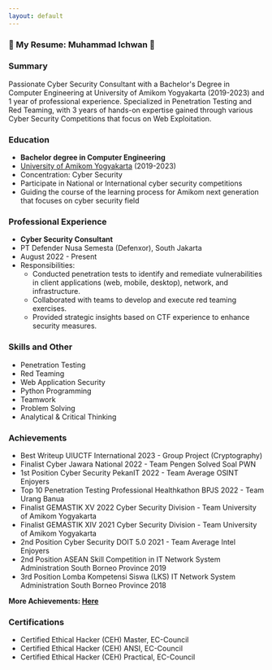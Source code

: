 ```yaml
---
layout: default
---
```

### 🔐 My Resume: Muhammad Ichwan 🔐

### Summary
Passionate Cyber Security Consultant with a Bachelor's Degree in Computer Engineering at University of Amikom Yogyakarta (2019-2023) and 1 year of professional experience. Specialized in Penetration Testing and Red Teaming, with 3 years of hands-on expertise gained through various Cyber Security Competitions that focus on Web Exploitation.

### Education
- **Bachelor degree in Computer Engineering**
- [University of Amikom Yogyakarta](https://www.amikom.ac.id) (2019-2023)
- Concentration: Cyber Security
- Participate in National or International cyber security competitions
- Guiding the course of the learning process for Amikom next generation that focuses on cyber security field

### Professional Experience
- **Cyber Security Consultant**
- PT Defender Nusa Semesta (Defenxor), South Jakarta
- August 2022 - Present
- Responsibilities:
    - Conducted penetration tests to identify and remediate vulnerabilities in client applications (web, mobile, desktop), network, and infrastructure.
    - Collaborated with teams to develop and execute red teaming exercises.
    - Provided strategic insights based on CTF experience to enhance security measures.

### Skills and Other
- Penetration Testing
- Red Teaming
- Web Application Security
- Python Programming
- Teamwork
- Problem Solving
- Analytical & Critical Thinking

### Achievements
- Best Writeup UIUCTF International 2023 - Group Project (Cryptography)
- Finalist Cyber Jawara National 2022 - Team Pengen Solved Soal PWN
- 1st Position Cyber Security PekanIT 2022 - Team Average OSINT Enjoyers
- Top 10 Penetration Testing Professional Healthkathon BPJS 2022 - Team Urang Banua
- Finalist GEMASTIK XV 2022 Cyber Security Division - Team University of Amikom Yogyakarta
- Finalist GEMASTIK XIV 2021 Cyber Security Division - Team University of Amikom Yogyakarta
- 2nd Position Cyber Security DOIT 5.0 2021 - Team Average Intel Enjoyers
- 2nd Position ASEAN Skill Competition in IT Network System Administration South Borneo Province 2019
- 3rd Position Lomba Kompetensi Siswa (LKS) IT Network System Administration South Borneo Province 2018

**More Achievements: [Here](/achievements)**

### Certifications
- Certified Ethical Hacker (CEH) Master, EC-Council
- Certified Ethical Hacker (CEH) ANSI, EC-Council
- Certified Ethical Hacker (CEH) Practical, EC-Council
